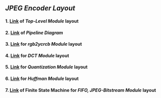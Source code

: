 ## ***JPEG Encoder Layout***

#### 1. [Link](https://drive.google.com/file/d/1mRtAl3d6mx95bcHVfP82KFCAkTnEHIwH/view?usp=sharing) of ***Top-Level Module*** layout  
#### 2. [Link](https://drive.google.com/file/d/1mRtAl3d6mx95bcHVfP82KFCAkTnEHIwH/view?usp=sharing) of ***Pipeline Diagram***  
#### 3. [Link](https://drive.google.com/file/d/1L2DIvizOIso9FsDpLFeT24lqjbnk3u6x/view?usp=sharing) for ***rgb2ycrcb Module*** layout  
#### 4. [Link](https://drive.google.com/file/d/1p07i5H1HNU6943ExFIMgc73M3K_sgYbW/view?usp=sharing) for ***DCT Module*** layout  
#### 5. [Link](https://drive.google.com/file/d/14HqEGYOWrooeTAi3vzY9K2ukFDauzobw/view?usp=sharing) for ***Quantization Module*** layout  
#### 6. [Link](https://drive.google.com/file/d/1QW2JD19TAh8yTAYJZvgZVAOwX6gChf3o/view?usp=sharing) for ***Huffman Module*** layout  
#### 7. [Link](https://drive.google.com/file/d/1PH06MWUhUusrJRR7ESJDLxEhG3zJOgls/view?usp=sharing) of Finite State Machine for ***FIFO, JPEG-Bitstream Module*** layout  

